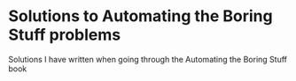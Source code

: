 # Solutions to Automating the Boring Stuff problems

Solutions I have written when going through the Automating the Boring Stuff book

